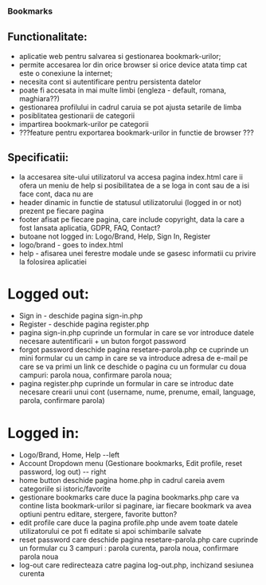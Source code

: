 ### Bookmarks 

## Functionalitate:
- aplicatie web pentru salvarea si gestionarea bookmark-urilor;
- permite accesarea lor din orice browser si orice device atata timp cat este o conexiune la internet;
- necesita cont si autentificare pentru persistenta datelor
- poate fi accesata in mai multe limbi (engleza - default, romana, maghiara??)
- gestionarea profilului in cadrul caruia se pot ajusta setarile de limba
- posiblitatea gestionarii de categorii
- impartirea bookmark-urilor pe categorii
- ???feature pentru exportarea bookmark-urilor in functie de browser ???

## Specificatii:
- la accesarea site-ului utilizatorul va accesa pagina index.html care ii ofera un meniu de help si posibilitatea de a se loga in cont sau de a isi face cont, daca nu are
- header dinamic in functie de statusul utilizatorului (logged in or not) prezent pe fiecare pagina
- footer afisat pe fiecare pagina, care include copyright, data la care a fost lansata aplicatia, GDPR, FAQ, Contact?
- butoane not logged in: Logo/Brand, Help, Sign In, Register
- logo/brand - goes to index.html
- help - afisarea unei ferestre modale unde se gasesc informatii cu privire la folosirea aplicatiei

# Logged out:
- Sign in - deschide pagina sign-in.php
- Register - deschide pagina register.php
- pagina sign-in.php cuprinde un formular in care se vor introduce datele necesare autentificarii + un buton forgot password
- forgot password deschide pagina resetare-parola.php ce cuprinde un mini formular cu un camp in care se va introduce adresa de e-mail pe care se va primi un link ce deschide o pagina cu un formular cu doua campuri: parola noua, confirmare parola noua;
- pagina register.php cuprinde un formular in care se introduc date necesare crearii unui cont (username, nume, prenume, email, language, parola, confirmare parola)

# Logged in:
- Logo/Brand, Home, Help --left
- Account Dropdown menu (Gestionare bookmarks, Edit profile, reset password, log out) -- right
- home button deschide pagina home.php in cadrul careia avem categoriile si istoric/favorite
- gestionare bookmarks care duce la pagina bookmarks.php care va contine lista bookmark-urilor si paginare, iar fiecare bookmark va avea optiuni pentru editare, stergere, favorite button?
- edit profile care duce la pagina profile.php unde avem toate datele utilizatorului ce pot fi editate si apoi schimbarile salvate
- reset password care deschide pagina resetare-parola.php care cuprinde un formular cu 3 campuri : parola curenta, parola noua, confirmare parola noua
- log-out care redirecteaza catre pagina log-out.php, inchizand sesiunea curenta


